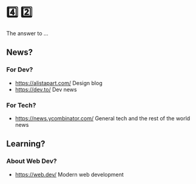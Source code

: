 # :four: :two:

The answer to ...

## News?

### For Dev?

- https://alistapart.com/ Design blog
- https://dev.to/ Dev news

### For Tech?

- https://news.ycombinator.com/ General tech and the rest of the world news

## Learning?

### About Web Dev?

- https://web.dev/ Modern web development

